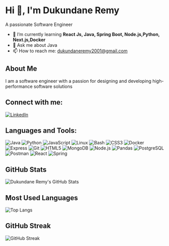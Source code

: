 # Hi 👋, I'm Dukundane Remy

A passionate Software Engineer

- 🌱 I’m currently learning **React Js, Java, Spring Boot, Node.js,Python, Next.js,Docker**
- 💬 Ask me about Java
- 📫 How to reach me: dukundaneremy2001@gmail.com

 ## About Me
  I am a software engineer with a passion for designing and developing high-performance software solutions

## Connect with me:

[![LinkedIn](https://img.shields.io/badge/LinkedIn-Remy--Dukundane-blue)]([https://www.linkedin.com/in/dukundane-remy-083157240/])

## Languages and Tools:

![Java](https://img.shields.io/badge/-Java-05122A?style=flat&logo=java&logoColor=007396)
![Python](https://img.shields.io/badge/-Python-05122A?style=flat&logo=python&logoColor=3776AB)
![JavaScript](https://img.shields.io/badge/-JavaScript-05122A?style=flat&logo=javascript&logoColor=F7DF1E)
![Linux](https://img.shields.io/badge/-Linux-05122A?style=flat&logo=linux&logoColor=FCC624)
![Bash](https://img.shields.io/badge/-Bash-05122A?style=flat&logo=gnu-bash&logoColor=white)
![CSS3](https://img.shields.io/badge/-CSS3-05122A?style=flat&logo=css3&logoColor=1572B6)
![Docker](https://img.shields.io/badge/-Docker-05122A?style=flat&logo=docker)
![Express](https://img.shields.io/badge/-Express-05122A?style=flat&logo=express)
![Git](https://img.shields.io/badge/-Git-05122A?style=flat&logo=git)
![HTML5](https://img.shields.io/badge/-HTML5-05122A?style=flat&logo=html5&logoColor=E34F26)
![MongoDB](https://img.shields.io/badge/-MongoDB-05122A?style=flat&logo=mongodb&logoColor=47A248)
![Node.js](https://img.shields.io/badge/-Node.js-05122A?style=flat&logo=node.js&logoColor=339933)
![Pandas](https://img.shields.io/badge/-Pandas-05122A?style=flat&logo=pandas&logoColor=white)
![PostgreSQL](https://img.shields.io/badge/-PostgreSQL-05122A?style=flat&logo=postgresql&logoColor=336791)
![Postman](https://img.shields.io/badge/-Postman-05122A?style=flat&logo=postman)
![React](https://img.shields.io/badge/-React-05122A?style=flat&logo=react)
![Spring](https://img.shields.io/badge/-Spring-05122A?style=flat&logo=spring&logoColor=6DB33F)

## GitHub Stats

![Dukundane Remy's GitHub Stats](https://github-readme-stats.vercel.app/api?username=remy000&show_icons=true&theme=radical)

## Most Used Languages

![Top Langs](https://github-readme-stats.vercel.app/api/top-langs/?username=remy000&layout=compact&theme=radical)
## GitHub Streak

![GitHub Streak](https://github-readme-streak-stats.herokuapp.com/?user=remy000&theme=radical)



